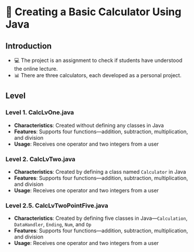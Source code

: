 # :1234: Creating a Basic Calculator Using Java

## Introduction
- :computer: The project is an assignment to check if students have understood the online lecture.
- :bar_chart: There are three calculators, each developed as a personal project.

## Level

### Level 1. CalcLvOne.java
- __Characteristics__: Created without defining any classes in Java
- __Features__: Supports four functions—addition, subtraction, multiplication, and division
- __Usage__: Receives one operator and two integers from a user

### Level 2. CalcLvTwo.java
- __Characteristics__: Created by defining a class named `Calculator` in Java
- __Features__: Supports four functions—addition, subtraction, multiplication, and division
- __Usage__: Receives one operator and two integers from a user

### Level 2.5. CalcLvTwoPointFive.java
- __Characteristics__: Created by defining five classes in Java—`Calculation`, `DataHandler`, `Ending`, `Num`, and `Op`
- __Features__: Supports four functions—addition, subtraction, multiplication, and division
- __Usage__: Receives one operator and two integers from a user

